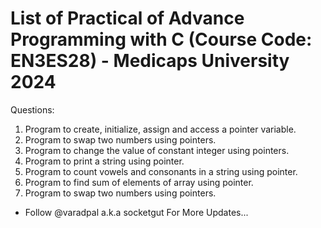 # List of Practical of Advance Programming with C (Course Code: EN3ES28) - Medicaps University 2024

Questions: 

1. Program to create, initialize, assign and access a pointer variable. 
2. Program to swap two numbers using pointers. 
3. Program to change the value of constant integer using pointers. 
4. Program to print a string using pointer. 
5. Program to count vowels and consonants in a string using pointer. 
6. Program to find sum of elements of array using pointer. 
7. Program to swap two numbers using pointers.


- Follow @varadpal a.k.a socketgut For More Updates...   
